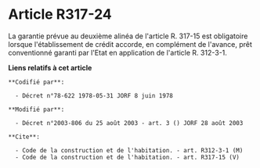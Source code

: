 # Article R317-24

La garantie prévue au deuxième alinéa de l'article R. 317-15 est obligatoire lorsque l'établissement de crédit accorde, en
complément de l'avance, prêt conventionné garanti par l'Etat en application de l'article R. 312-3-1.

**Liens relatifs à cet article**

	**Codifié par**:

	  - Décret n°78-622 1978-05-31 JORF 8 juin 1978

	**Modifié par**:

	  - Décret n°2003-806 du 25 août 2003 - art. 3 () JORF 28 août 2003

	**Cite**:

	  - Code de la construction et de l'habitation. - art. R312-3-1 (M)
	  - Code de la construction et de l'habitation. - art. R317-15 (V)
